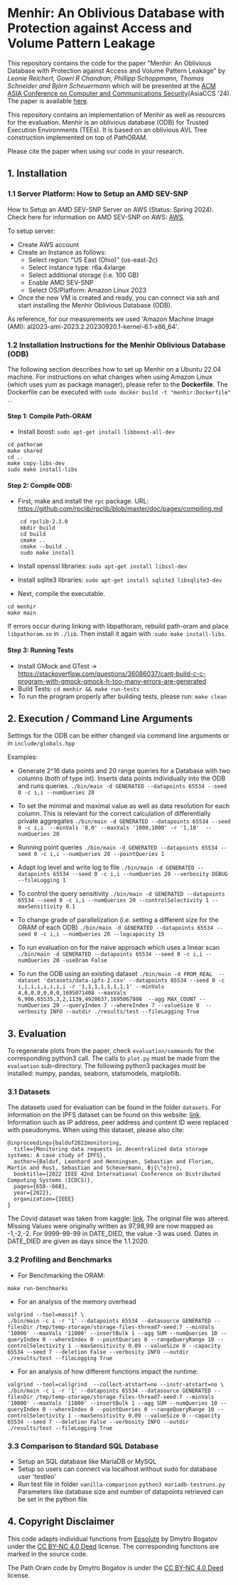 # Menhir: An Oblivious Database with Protection against Access and Volume Pattern Leakage
This repository contains the code for the paper "Menhir: An Oblivious Database with Protection against Access and Volume Pattern Leakage"  by *Leonie Reichert, Gowri R Chandran, Phillipp Schoppmann, Thomas Schneider and Björn Scheuermann* which will be presented at the [ACM ASIA Conference on Computer and Communications Security](https://asiaccs2024.sutd.edu.sg/)(AsiaCCS '24). 
The paper is available [here](https://eprint.iacr.org/2024/556).


This repository contains an implementation of Menhir as well as resources for the evaluation. 
Menhir is an oblivious database (ODB) for Trusted Execution Environments (TEEs).
It is based on an oblivious AVL Tree construction implemented on top of PathORAM.

Please cite the paper when using our code in your research.

## 1. Installation 

### 1.1 Server Platform: How to Setup an AMD SEV-SNP
How to Setup an AMD SEV-SNP Server on AWS (Status: Spring 2024). 
Check here for information on AMD SEV-SNP on AWS: [AWS](https://docs.aws.amazon.com/AWSEC2/latest/UserGuide/sev-snp.html). 

To setup server: 
* Create AWS account
* Create an Instance as follows:
    * Select region: "US East (Ohio)" (us-east-2c)
    * Select instance type: r6a.4xlarge
    * Select additional storage (i.e. 100 GB)
    * Enable AMD SEV-SNP
    * Select OS/Platform: Amazon Linux 2023
* Once the new VM is created and ready, you can connect via ssh and start installing the Menhir Oblivious Database (ODB).

As reference, for our measurements we used 'Amazon Machine Image (AMI):  al2023-ami-2023.2.20230920.1-kernel-6.1-x86_64'.

### 1.2 Installation Instructions for the Menhir Oblivious Database (ODB)
The following section describes how to set up Menhir on a Ubuntu 22.04 machine.
For instructions on what changes when using Amazon Linux (which uses yum as package manager), please refer to the **Dockerfile**.
The Dockerfile can be executed with `sudo docker build -t "menhir:Dockerfile" .`.

#### Step 1: Compile Path-ORAM
* Install boost: `sudo apt-get install libboost-all-dev`
```
cd pathoram
make shared
cd ..
make copy-libs-dev
sudo make install-libs
```

#### Step 2: Compile ODB:

* First, make and install the `rpc` package. URL:  https://github.com/rpclib/rpclib/blob/master/doc/pages/compiling.md

```
    cd rpclib-2.3.0
    mkdir build
    cd build   
    cmake ..
    cmake --build .
    sudo make install
```
* Install openssl libraries: `sudo apt-get install libssl-dev`
* Install sqlite3 libraries: `sudo apt-get install sqlite3 libsqlite3-dev`


* Next, compile the executable.

```
cd menhir
make main
```
If errors occur during linking with libpathoram, rebuild path-oram and place `libpathoram.so` in `./lib`. Then install it again with :`sudo make install-libs`.

#### Step 3: Running Tests

* Install GMock and GTest
    -> https://stackoverflow.com/questions/36086037/cant-build-c-c-program-with-gmock-gmock-h-too-many-errors-are-generated
* Build Tests: `cd menhir && make run-tests`
* To run the program properly after building tests, please run: `make clean`

## 2. Execution / Command Line Arguments
Settings for the ODB can be either changed via command line arguments or in `include/globals.hpp`

Examples:
* Generate 2^16 data points and 20 range queries for a Database with two columns (both of type int). Inserts data points individually into the ODB and runs queries.
`./bin/main -d GENERATED --datapoints 65534 --seed 0 -c i,i --numQueries 20`

* To set the minimal and maximal value as well as data resolution for each column. This is relevant for the correct calculation of differentially private aggregates
`./bin/main -d GENERATED --datapoints 65534 --seed 0 -c i,i  --minVals '0,0' --maxVals '1000,1000' -r '1,10'  --numQueries 20`

* Running point queries
`./bin/main -d GENERATED --datapoints 65534 --seed 0 -c i,i --numQueries 20 --pointQueries 1`

* Adapt log level and write log to file 
`./bin/main -d GENERATED --datapoints 65534 --seed 0 -c i,i --numQueries 20 --verbosity DEBUG --fileLogging 1`

* To control the query sensitivity
`./bin/main -d GENERATED --datapoints 65534 --seed 0 -c i,i --numQueries 20 --controlSelectivity 1 --maxSensitivity 0.1`

* To change grade of parallelization (i.e. setting a different size for the ORAM of each ODB)
`./bin/main -d GENERATED --datapoints 65534 --seed 0 -c i,i --numQueries 20 --logcapacity 15`

* To run evaluation on for the naive approach which uses a linear scan 
`./bin/main -d GENERATED --datapoints 65534 --seed 0 -c i,i --numQueries 20 -useOram False`


* To run the ODB using an existing dataset
`./bin/main -d FROM_REAL  --dataset 'datasets/data-ipfs-2.csv' --datapoints 65534 --seed 0 -c i,i,i,i,i,i,i,i -r '1,1,1,1,1,1,1,1' --minVals 4,0,0,0,0,0,0,1695071408 --maxVals 6,906,65535,3,2,1139,4928637,1695067808  --agg MAX_COUNT --numQueries 20 --queryIndex 7 --whereIndex 7 --valueSize 0  --verbosity INFO --outdir ./results/test --fileLogging True`


## 3. Evaluation
To regenerate plots from the paper, check `evaluation/commands` for the corresponding python3 call. 
The calls to `plot.py` must be made from the `evaluation` sub-directory.
The following python3 packages must be installed: numpy, pandas, seaborn, statsmodels, matplotlib.

### 3.1 Datasets
The datasets used for evaluation can be found in the folder `datasets`. 
For information on the IPFS dataset can be found on this website: [link](https://monitoring.ipfs.trudi.group/).
Information such as IP address, peer address and content ID were replaced with pseudonyms.
When using this dataset, please also cite: 
```
@inproceedings{balduf2022monitoring,
  title={Monitoring data requests in decentralized data storage systems: A case study of IPFS},
  author={Balduf, Leonhard and Henningsen, Sebastian and Florian, Martin and Rust, Sebastian and Scheuermann, Bj{\"o}rn},
  booktitle={2022 IEEE 42nd International Conference on Distributed Computing Systems (ICDCS)},
  pages={658--668},
  year={2022},
  organization={IEEE}
}
```
The Covid dataset was taken from kaggle: [link](https://www.kaggle.com/datasets/meirnizri/covid19-dataset).
The original file was altered. Missing Values were originally written as 97,98,99 are now mapped as -1,-2,-2.
For 9999-99-99 in DATE_DIED, the value -3 was used. Dates in DATE_DIED are given as days since the 1.1.2020.



### 3.2 Profiling and Benchmarks

* For Benchmarking the ORAM:
```
make run-benchmarks
```

* For an analysis of the memory overhead 
```
valgrind --tool=massif \
./bin/main -c i -r '1' --datapoints 65534 --datasource GENERATED --filesDir /tmp/temp-storage/storage-files-thread7-seed:7 --minVals '10000' --maxVals '11000' --insertBulk 1 --agg SUM --numQueries 10 --queryIndex 0 --whereIndex 0 --pointQueries 0 --rangeQueryRange 10 --controlSelectivity 1 --maxSensitivity 0.09 --valueSize 0 --capacity 65534 --seed 7 --deletion False --verbosity INFO --outdir ./results/test --fileLogging True
```

* For an analysis of how different functions impact the runtime:
```
valgrind --tool=callgrind  --collect-atstart=no --instr-atstart=no \
./bin/main -c i -r '1' --datapoints 65534 --datasource GENERATED --filesDir /tmp/temp-storage/storage-files-thread7-seed:7 --minVals '10000' --maxVals '11000' --insertBulk 1 --agg SUM --numQueries 10 --queryIndex 0 --whereIndex 0 --pointQueries 0 --rangeQueryRange 10 --controlSelectivity 1 --maxSensitivity 0.09 --valueSize 0 --capacity 65534 --seed 7 --deletion False --verbosity INFO --outdir ./results/test --fileLogging True
```


### 3.3 Comparison to Standard SQL Database

* Setup an SQL database like MariaDB or MySQL 
* Setup so users can connect via localhost without sudo for database user 'testleo'
* Run test file in folder `vanilla-comparison`
    ```python3 mariadb-testruns.py```
    Parameters like database size and number of datapoints retrieved can be set in the python file.


## 4. Copyright Disclaimer

This code adapts individual functions from [Epsolute](https://github.com/epsolute/Epsolute) by  Dmytro Bogatov   under the [CC BY-NC 4.0 Deed](https://github.com/epsolute/epsolute/blob/master/LICENSE) license.
The corresponding functions are marked in the source code.

The Path Oram code by  Dmytro Bogatov is under the [CC BY-NC 4.0 Deed](https://github.com/epsolute/path-oram/blob/master/LICENSE) license. 

